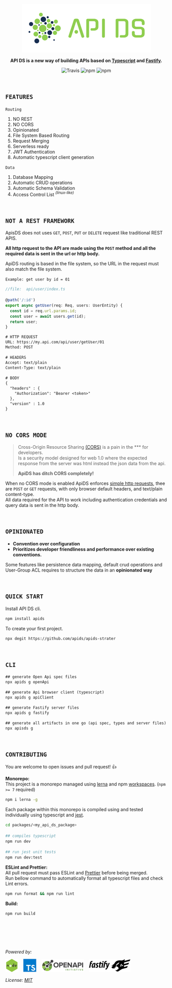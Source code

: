 <p align="center">
  <img alt='API DS, The APi Dashboard' src='./assets/public/logox150-inverse.png?raw=true'>
</p>
<p align="center">
  <strong>API DS is a new way of building APIs based on
    <a href='https://www.typescriptlang.org/' target='_blank'>Typescript</a> and
    <a href='https://www.fastify.io/' target='_blank'>Fastify</a>.
  </strong>
</p>

<p align=center>
<img src="https://img.shields.io/travis/apids/apids.svg?style=flat-square&maxAge=86400" alt="Travis" style="max-width:100%;">
<img src="https://img.shields.io/badge/code_style-prettier-ff69b4.svg?style=flat-square&maxAge=99999999" alt="npm"  style="max-width:100%;">
<img src="https://img.shields.io/badge/license-MIT-97ca00.svg?style=flat-square&maxAge=99999999" alt="npm"  style="max-width:100%;">
</p>

&nbsp;&nbsp;&nbsp;&nbsp;

## `FEATURES`

`Routing`

1. NO REST
1. NO CORS
1. Opinionated
1. File System Based Routing
1. Request Merging
1. Serverless ready
1. JWT Authentication
1. Automatic typescript client generation

`Data`

1. Database Mapping
1. Automatic CRUD operations
1. Automatic Schema Validation
1. Access Control List _<sup>(linux-like)</sup>_

&nbsp;&nbsp;&nbsp;&nbsp;

## `NOT A REST FRAMEWORK`

ApisDS does not uses `GET`, `POST`, `PUT` or `DELETE` request like traditional REST APIS.

**All http request to the API are made using the `POST` method and all the required data is sent in the url or http body.**

ApiDS routing is based in the file system, so the URL in the request must also match the file system.

`Example: get user by id = 01`

```js
//file:  api/user/index.ts

@path('/:id')
export async getUser(req: Req, users: UserEntity) {
  const id = req.url.params.id;
  const user = await users.get(id);
  return user;
}
```

```
# HTTP REQUEST
URL: https://my.api.com/api/user/getUser/01
Method: POST

# HEADERS
Accept: text/plain
Content-Type: text/plain

# BODY
{
  "headers" : {
    "Authorization": "Bearer <token>"
  },
  "version" : 1.0
}

```

&nbsp;&nbsp;&nbsp;&nbsp;

## `NO CORS MODE`

> Cross-Origin Resource Sharing [(CORS)](https://developer.mozilla.org/en-US/docs/Web/HTTP/CORS) is a pain in the \*\*\* for developers.  
> Is a security model designed for web 1.0 where the expected response from the server was html instead the json data from the api.
>
> **ApiDS has ditch CORS completely!**

When no CORS mode is enabled ApiDS enforces [simple http requests](https://developer.mozilla.org/en-US/docs/Web/HTTP/CORS#simple_requests), thee are `POST` or `GET` requests, with only browser default headers, and text/plain content-type.  
All data required for the API to work including authentication credentials and query data is sent in the http body.

&nbsp;&nbsp;&nbsp;&nbsp;

## `OPINIONATED`

- **Convention over configuration**
- **Prioritizes developer friendliness and performance over existing conventions.**

Some features like persistence data mapping, default crud operations and User-Group ACL requires to structure the data in an **opinionated way**

&nbsp;&nbsp;&nbsp;&nbsp;

## `QUICK START`

Install API DS cli.

```sh
npm install apids
```

To create your first project.

```sh
npx degit https://github.com/apids/apids-strater
```

&nbsp;&nbsp;&nbsp;&nbsp;

## `CLI`

```shell
## generate Open Api spec files
npx apids g openApi

## generate Api browser client (typescript)
npx apids g apiClient

## generate Fastify server files
npx apids g fastify

## generate all artifacts in one go (api spec, types and server files)
npx apisds g
```

&nbsp;&nbsp;&nbsp;&nbsp;

## `CONTRIBUTING`

You are welcome to open issues and pull request! 👍

**Monorepo:**  
This project is a monorepo managed using [lerna](https://lerna.js.org/) and npm [workspaces](https://docs.npmjs.com/cli/v7/using-npm/workspaces). (`npm >= 7` required)

```sh
npm i lerna -g
```

Each package within this monorepo is compiled using and tested individually using typescript and [jest](https://jestjs.io/).

```sh
cd packages/<my_api_ds_package>

## compiles typescript
npm run dev

## run jest unit tests
npm run dev:test
```

**ESLint and Prettier:**  
All pull request must pass ESLint and [Prettier](https://github.com/prettier/prettier) before being merged.  
Run bellow command to automatically format all typescript files and check Lint errors.

```sh
npm run format && npm run lint
```

**Build:**

```
npm run build
```

&nbsp;&nbsp;&nbsp;&nbsp;

## &nbsp;

_Powered by:_

![node.js](./assets/other_logos/node.png?raw=true) &nbsp;&nbsp;
![Typescript](./assets/other_logos/ts.png?raw=true) &nbsp;&nbsp;
![Open Api](./assets/other_logos/open-api.png?raw=true) &nbsp;&nbsp;
![Fastify](./assets/other_logos/fastify.js.png?raw=true) &nbsp;&nbsp;

_License: [MIT](./LICENSE)_
